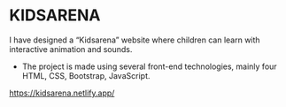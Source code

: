 # KIDSARENA

I have designed a “Kidsarena” website where children can learn with interactive animation 
and sounds. 
* The project is made using several front-end technologies, mainly four HTML, CSS, 
Bootstrap, JavaScript. 

https://kidsarena.netlify.app/ 
